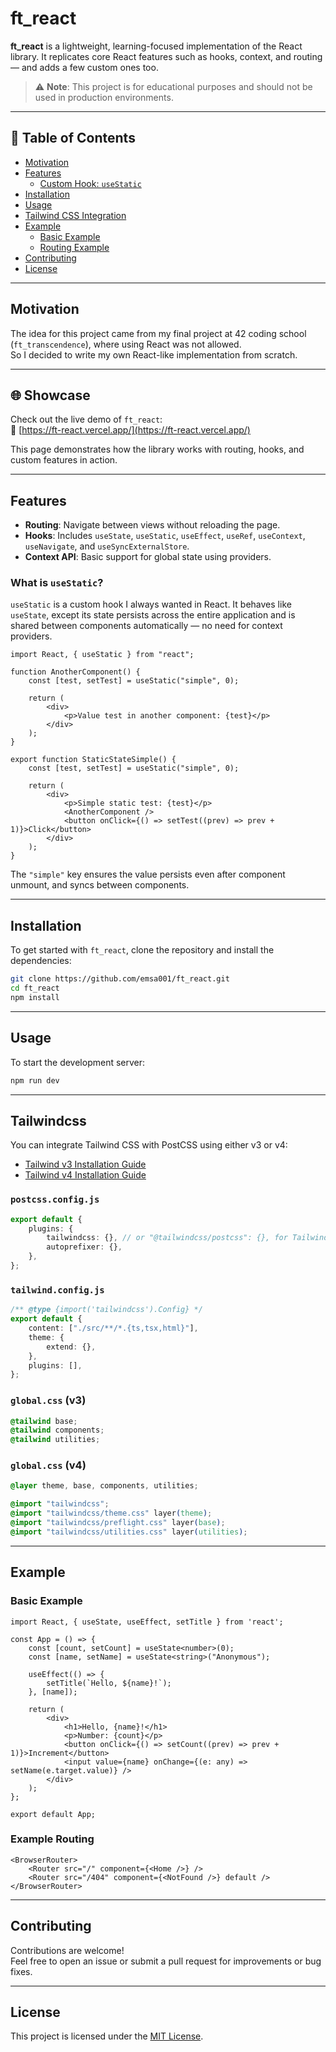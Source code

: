 # ft_react

**ft_react** is a lightweight, learning-focused implementation of the React library. It replicates core React features such as hooks, context, and routing — and adds a few custom ones too.

> ⚠️ **Note**: This project is for educational purposes and should not be used in production environments.

---

## 🚀 Table of Contents

- [Motivation](#motivation)
- [Features](#features)
  - [Custom Hook: `useStatic`](#what-is-usestatic)
- [Installation](#installation)
- [Usage](#usage)
- [Tailwind CSS Integration](#tailwindcss)
- [Example](#example)
  - [Basic Example](#basic-example)
  - [Routing Example](#example-routing)
- [Contributing](#contributing)
- [License](#license)

---

## Motivation

The idea for this project came from my final project at 42 coding school (`ft_transcendence`), where using React was not allowed.  
So I decided to write my own React-like implementation from scratch.

---

## 🌐 Showcase

Check out the live demo of `ft_react`:  
🔗 [https://ft-react.vercel.app/](https://ft-react.vercel.app/)

This page demonstrates how the library works with routing, hooks, and custom features in action.

---

## Features

- **Routing**: Navigate between views without reloading the page.
- **Hooks**: Includes `useState`, `useStatic`, `useEffect`, `useRef`, `useContext`, `useNavigate`, and `useSyncExternalStore`.
- **Context API**: Basic support for global state using providers.

### What is `useStatic`?

`useStatic` is a custom hook I always wanted in React. It behaves like `useState`, except its state persists across the entire application and is shared between components automatically — no need for context providers.

```tsx
import React, { useStatic } from "react";

function AnotherComponent() {
    const [test, setTest] = useStatic("simple", 0);

    return (
        <div>
            <p>Value test in another component: {test}</p>
        </div>
    );
}

export function StaticStateSimple() {
    const [test, setTest] = useStatic("simple", 0);

    return (
        <div>
            <p>Simple static test: {test}</p>
            <AnotherComponent />
            <button onClick={() => setTest((prev) => prev + 1)}>Click</button>
        </div>
    );
}
```

The `"simple"` key ensures the value persists even after component unmount, and syncs between components.

---

## Installation

To get started with `ft_react`, clone the repository and install the dependencies:

```bash
git clone https://github.com/emsa001/ft_react.git
cd ft_react
npm install
```

---

## Usage

To start the development server:

```bash
npm run dev
```

---

## Tailwindcss

You can integrate Tailwind CSS with PostCSS using either v3 or v4:

- [Tailwind v3 Installation Guide](https://v3.tailwindcss.com/docs/installation/using-postcss)
- [Tailwind v4 Installation Guide](https://tailwindcss.com/docs/installation/using-postcss)

### `postcss.config.js`

```ts
export default {
    plugins: {
        tailwindcss: {}, // or "@tailwindcss/postcss": {}, for Tailwind v4
        autoprefixer: {},
    },
};
```

### `tailwind.config.js`

```ts
/** @type {import('tailwindcss').Config} */
export default {
    content: ["./src/**/*.{ts,tsx,html}"],
    theme: {
        extend: {},
    },
    plugins: [],
};
```

### `global.css` (v3)

```css
@tailwind base;
@tailwind components;
@tailwind utilities;
```

### `global.css` (v4)

```css
@layer theme, base, components, utilities;

@import "tailwindcss";
@import "tailwindcss/theme.css" layer(theme);
@import "tailwindcss/preflight.css" layer(base);
@import "tailwindcss/utilities.css" layer(utilities);
```

---

## Example

### Basic Example

```tsx
import React, { useState, useEffect, setTitle } from 'react';

const App = () => {
    const [count, setCount] = useState<number>(0);
    const [name, setName] = useState<string>("Anonymous");

    useEffect(() => {
        setTitle(`Hello, ${name}!`);
    }, [name]);

    return (
        <div>
            <h1>Hello, {name}!</h1>
            <p>Number: {count}</p>
            <button onClick={() => setCount((prev) => prev + 1)}>Increment</button>
            <input value={name} onChange={(e: any) => setName(e.target.value)} />
        </div>
    );
};

export default App;
```

### Example Routing

```tsx
<BrowserRouter>
    <Router src="/" component={<Home />} />
    <Router src="/404" component={<NotFound />} default />
</BrowserRouter>
```

---

## Contributing

Contributions are welcome!  
Feel free to open an issue or submit a pull request for improvements or bug fixes.

---

## License

This project is licensed under the [MIT License](LICENSE).
